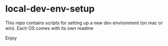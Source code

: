 # local-dev-env-setup
This repo contains scripts for setting up a new dev environment (on mac or win). Each OS comes with its own readme

Enjoy

